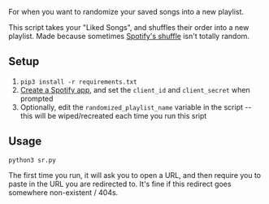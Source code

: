 For when you want to randomize your saved songs into a new playlist.

This script takes your "Liked Songs", and shuffles their order into a new playlist. Made because sometimes [Spotify's shuffle](https://medium.com/immensity/how-spotifys-shuffle-algorithm-works-19e963e75171) isn't totally random. 

## Setup
1. `pip3 install -r requirements.txt`
2. [Create a Spotify app](https://developer.spotify.com/dashboard), and set the `client_id` and `client_secret` when prompted
3. Optionally, edit the `randomized_playlist_name` variable in the script -- this will be wiped/recreated each time you run this sript


## Usage
`python3 sr.py`  

The first time you run, it will ask you to open a URL, and then require you to paste in the URL you are redirected to. It's fine if this redirect goes somewhere non-existent / 404s. 

